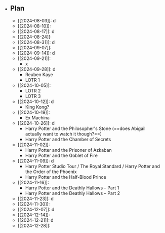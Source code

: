 - ## Plan
    - [[2024-08-03]]: d
    - [[2024-08-10]]:
    - [[2024-08-17]]: d
    - [[2024-08-24]]:
    - [[2024-08-31]]: d
    - [[2024-09-07]]:
    - [[2024-09-14]]: d
    - [[2024-09-21]]:
        - x
    - [[2024-09-28]]: d
        - Reuben Kaye
        - LOTR 1
    - [[2024-10-05]]:
        - LOTR 2
        - LOTR 3
    - [[2024-10-12]]: d
        - King Kong?
    - [[2024-10-19]]:
        - Ex Machina
    - [[2024-10-26]]: d
        - Harry Potter and the Philosopher's Stone (==does Abigail actually want to watch it though?==)
        - Harry Potter and the Chamber of Secrets
    - [[2024-11-02]]:
        - Harry Potter and the Prisoner of Azkaban
        - Harry Potter and the Goblet of Fire
    - [[2024-11-09]]: d
        - Harry Potter Studio Tour / The Royal Standard / Harry Potter and the Order of the Phoenix
        - Harry Potter and the Half-Blood Prince
    - [[2024-11-16]]:
        - Harry Potter and the Deathly Hallows – Part 1
        - Harry Potter and the Deathly Hallows – Part 2
    - [[2024-11-23]]: d
    - [[2024-11-30]]:
    - [[2024-12-07]]: d
    - [[2024-12-14]]:
    - [[2024-12-21]]: d
    - [[2024-12-28]]: